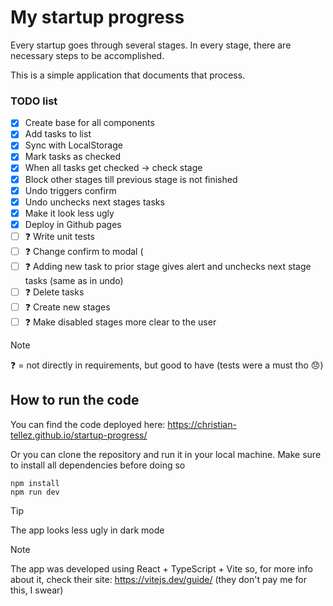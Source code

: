 # My startup progress

Every startup goes through several stages. In every stage, there are necessary steps to be accomplished.

This is a simple application that documents that process.

### TODO list
- [x] Create base for all components
- [x] Add tasks to list
- [x] Sync with LocalStorage
- [x] Mark tasks as checked
- [x] When all tasks get checked → check stage
- [x] Block other stages till previous stage is not finished
- [x] Undo triggers confirm
- [x] Undo unchecks next stages tasks
- [x] Make it look less ugly
- [x] Deploy in Github pages
- [ ] ❓ Write unit tests
- [ ] ❓ Change confirm to modal (<dialog> HTML)
- [ ] ❓ Adding new task to prior stage gives alert and unchecks next stage tasks (same as in undo)
- [ ] ❓ Delete tasks
- [ ] ❓ Create new stages
- [ ] ❓ Make disabled stages more clear to the user

> [!NOTE]
> ❓ = not directly in requirements, but good to have (tests were a must tho 😞)

## How to run the code

You can find the code deployed here: https://christian-tellez.github.io/startup-progress/

Or you can clone the repository and run it in your local machine. Make sure to install all dependencies before doing so

```
npm install
npm run dev
```

> [!TIP]
> The app looks less ugly in dark mode

> [!NOTE]
> The app was developed using React + TypeScript + Vite so, for more info about it, check their site: https://vitejs.dev/guide/ (they don't pay me for this, I swear)